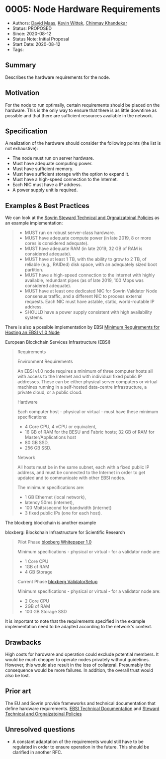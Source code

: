 # 0005: Node Hardware Requirements
- Authors: [David Maas](david_maas@hotmail.de), [Kevin Wittek](wittek@internet-sicherheit.de), [Chinmay Khandekar](khandekar@internet-sicherheit.de) 
- Status: PROPOSED
- Since: 2020-08-12 
- Status Note: Initial Proposal  
- Start Date: 2020-08-12 
- Tags: 

## Summary

Describes the hardware requirements for the node.

## Motivation

For the node to run optimally, certain requirements should be placed on the hardware. 
This is the only way to ensure that there is as little downtime as possible and that there are sufficient resources available in the network.

## Specification

A realization of the hardware should consider the following points (the list is not exhaustive):

- The node must run on server hardware.
- Must have adequate computing power.
- Must have sufficient memory.
- Must have sufficient storage with the option to expand it.  
- Must have a high-speed connection to the Internet.
- Each NIC must have a IP address.
- A power supply unit is required.

## Examples & Best Practices

We can look at the [Sovrin Steward Technical and Orgnaizatoinal Policies](https://sovrin.org/wp-content/uploads/Steward-Technical-and-Organizational-Policies-V2.pdf) as an example implementation:

> * MUST run on robust server-class hardware.
> * MUST have adequate compute power (in late 2019, 8 or more cores is considered adequate).
> * MUST have adequate RAM (in late 2019, 32 GB of RAM is considered adequate).
> * MUST have at least 1 TB, with the ability to grow to 2 TB, of reliable (e.g., RAIDed) disk space, with an adequately sized boot partition.
> * MUST have a high-speed connection to the internet with highly available, redundant pipes (as of late 2019, 100 Mbps was considered adequate).
> * MUST have at least one dedicated NIC for Sovrin Validator Node consensus traffic, and a different NIC to process external requests. Each NIC must have astable, static, world-routable IP address.
> * SHOULD have a power supply consistent with high availability systems. 

There is also a possible implementation by EBSI [Minimum Requirements for Hosting an EBSI v1.0 Node](https://ec.europa.eu/cefdigital/wiki/display/CEFDIGITALEBSI/Minimum+Requirements+for+Hosting+an+EBSI+v1.0+Node)

European Blockchain Services Infrastructure (EBSI)

> Requirements
>
> Environment Requirements
>
> An EBSI v1.0 node requires a minimum of three computer hosts all with access to the Internet and with individual fixed public IP addresses. These can be either physical server computers or virtual machines running in a self-hosted data-centre infrastructure, a private cloud, or a public cloud.
>
> Hardware
>
> Each computer host – physical or virtual – must have these minimum specifications:
> * 4 Core CPU, 4 vCPU or equivalent,
> * 16 GB of RAM for the BESU and Fabric hosts; 32 GB of RAM for Master/Applications host
> * 80 GB SSD,
> * 256 GB SSD.
>
> Network
>
> All hosts must be in the same subnet, each with a fixed public IP address, and must be connected to the Internet in order to get updated and to communicate with other EBSI nodes. 
>
> The minimum specifications are:
> * 1 GB Ethernet (local network),
> * latency 50ms (internet),
> * 100 Mbits/second for bandwidth (internet)
> * 3 fixed public IPs (one for each host).

The bloxberg blockchain is another example 

bloxberg: Blockchain Infrastructure for Scientific Research

> Pilot Phase [bloxberg Whitepaper 1.0](https://www.mpg.de/13416733/bloxberg_whitepaper.pdf)
>
> Minimum specifications - physical or virtual - for a validator node are:
> * 1 Core CPU
> * 1GB of RAM 
> * 4 GB Storage
>
> Current Phase [bloxberg ValidatorSetup](https://github.com/bloxberg-org/bloxbergValidatorSetup)
>
> Minimum specifications - physical or virtual - for a validator node are:
> * 2 Core CPU
> * 2GB of RAM
> * 100 GB Storage SSD

It is important to note that the requirements specified in the example implementation need to be adapted according to the network's context. 

## Drawbacks

High costs for hardware and operation could exclude potential members. 
It would be much cheaper to operate nodes privately without guidelines. 
However, this would also result in the loss of collateral. 
Presumably the consequence would be more failures. 
In addition, the overall trust would also be lost. 

## Prior art

The EU and Sovrin provide frameworks and technical documentation that define hardware requirements. 
[EBSI Technical Documentation](https://ec.europa.eu/cefdigital/wiki/display/CEFDIGITALEBSI/Technical+Documentation) and [Steward Technical and Orgnaizatoinal Policies](https://sovrin.org/wp-content/uploads/Steward-Technical-and-Organizational-Policies-V2.pdf)

## Unresolved questions

- A constant adaptation of the requirements would still have to be regulated in order to ensure operation in the future. 
This should be clarified in another RFC.
